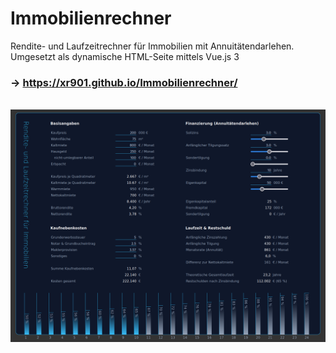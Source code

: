 # Immobilienrechner
Rendite- und Laufzeitrechner für Immobilien mit Annuitätendarlehen.\
Umgesetzt als dynamische HTML-Seite mittels Vue.js 3

### → https://xr901.github.io/Immobilienrechner/
\
![Screenshot](screen.png)
